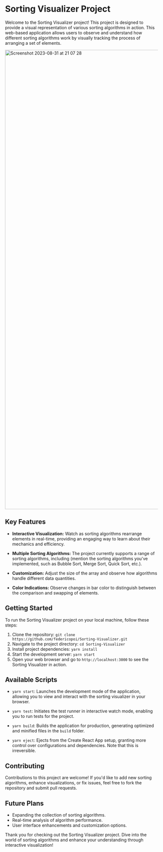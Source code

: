 # Sorting Visualizer Project

Welcome to the Sorting Visualizer project! This project is designed to provide a visual representation of various sorting algorithms in action. This web-based application allows users to observe and understand how different sorting algorithms work by visually tracking the process of arranging a set of elements.

<img width="1512" alt="Screenshot 2023-08-31 at 21 07 28" src="https://github.com/federicopoi/Sorting-Visualizer/assets/64434872/5060ad7f-aa4d-4a85-b96a-d17ffafb6a19">

## Key Features

- **Interactive Visualization:** Watch as sorting algorithms rearrange elements in real-time, providing an engaging way to learn about their mechanics and efficiency.

- **Multiple Sorting Algorithms:** The project currently supports a range of sorting algorithms, including (mention the sorting algorithms you've implemented, such as Bubble Sort, Merge Sort, Quick Sort, etc.).

- **Customization:** Adjust the size of the array and observe how algorithms handle different data quantities.

- **Color Indications:** Observe changes in bar color to distinguish between the comparison and swapping of elements.

## Getting Started

To run the Sorting Visualizer project on your local machine, follow these steps:

1. Clone the repository: `git clone https://github.com/federicopoi/Sorting-Visualizer.git`
2. Navigate to the project directory: `cd Sorting-Visualizer`
3. Install project dependencies: `yarn install`
4. Start the development server: `yarn start`
5. Open your web browser and go to `http://localhost:3000` to see the Sorting Visualizer in action.

## Available Scripts

- `yarn start`: Launches the development mode of the application, allowing you to view and interact with the sorting visualizer in your browser.

- `yarn test`: Initiates the test runner in interactive watch mode, enabling you to run tests for the project.

- `yarn build`: Builds the application for production, generating optimized and minified files in the `build` folder.

- `yarn eject`: Ejects from the Create React App setup, granting more control over configurations and dependencies. Note that this is irreversible.

## Contributing

Contributions to this project are welcome! If you'd like to add new sorting algorithms, enhance visualizations, or fix issues, feel free to fork the repository and submit pull requests.

## Future Plans

- Expanding the collection of sorting algorithms.
- Real-time analysis of algorithm performance.
- User interface enhancements and customization options.

Thank you for checking out the Sorting Visualizer project. Dive into the world of sorting algorithms and enhance your understanding through interactive visualization!
